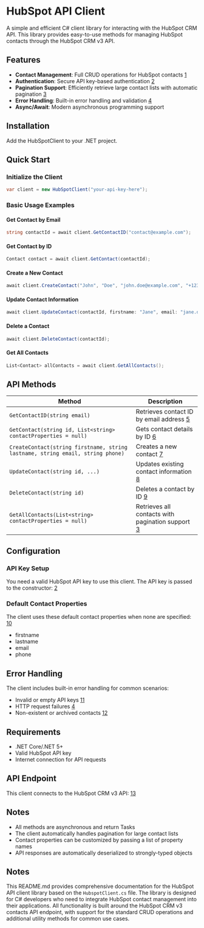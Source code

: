 # HubSpot API Client

A simple and efficient C# client library for interacting with the HubSpot CRM API. This library provides easy-to-use methods for managing HubSpot contacts through the HubSpot CRM v3 API.

## Features

- **Contact Management**: Full CRUD operations for HubSpot contacts [1](#0-0) 
- **Authentication**: Secure API key-based authentication [2](#0-1) 
- **Pagination Support**: Efficiently retrieve large contact lists with automatic pagination [3](#0-2) 
- **Error Handling**: Built-in error handling and validation [4](#0-3) 
- **Async/Await**: Modern asynchronous programming support

## Installation

Add the HubSpotClient to your .NET project.

## Quick Start

### Initialize the Client

```csharp
var client = new HubSpotClient("your-api-key-here");
```

### Basic Usage Examples

#### Get Contact by Email
```csharp
string contactId = await client.GetContactID("contact@example.com");
```

#### Get Contact by ID
```csharp
Contact contact = await client.GetContact(contactId);
```

#### Create a New Contact
```csharp
await client.CreateContact("John", "Doe", "john.doe@example.com", "+1234567890");
```

#### Update Contact Information
```csharp
await client.UpdateContact(contactId, firstname: "Jane", email: "jane.doe@example.com");
```

#### Delete a Contact
```csharp
await client.DeleteContact(contactId);
```

#### Get All Contacts
```csharp
List<Contact> allContacts = await client.GetAllContacts();
```

## API Methods

| Method | Description |
|--------|-------------|
| `GetContactID(string email)` | Retrieves contact ID by email address [5](#0-4)  |
| `GetContact(string id, List<string> contactProperties = null)` | Gets contact details by ID [6](#0-5)  |
| `CreateContact(string firstname, string lastname, string email, string phone)` | Creates a new contact [7](#0-6)  |
| `UpdateContact(string id, ...)` | Updates existing contact information [8](#0-7)  |
| `DeleteContact(string id)` | Deletes a contact by ID [9](#0-8)  |
| `GetAllContacts(List<string> contactProperties = null)` | Retrieves all contacts with pagination support [3](#0-2)  |

## Configuration

### API Key Setup

You need a valid HubSpot API key to use this client. The API key is passed to the constructor: [2](#0-1) 

### Default Contact Properties

The client uses these default contact properties when none are specified: [10](#0-9) 
- firstname
- lastname  
- email
- phone

## Error Handling

The client includes built-in error handling for common scenarios:
- Invalid or empty API keys [11](#0-10) 
- HTTP request failures [4](#0-3) 
- Non-existent or archived contacts [12](#0-11) 

## Requirements

- .NET Core/.NET 5+ 
- Valid HubSpot API key
- Internet connection for API requests

## API Endpoint

This client connects to the HubSpot CRM v3 API: [13](#0-12) 

## Notes

- All methods are asynchronous and return Tasks
- The client automatically handles pagination for large contact lists
- Contact properties can be customized by passing a list of property names
- API responses are automatically deserialized to strongly-typed objects

## Notes

This README.md provides comprehensive documentation for the HubSpot API client library based on the `HubspotClient.cs` file. The library is designed for C# developers who need to integrate HubSpot contact management into their applications. All functionality is built around the HubSpot CRM v3 contacts API endpoint, with support for the standard CRUD operations and additional utility methods for common use cases.
